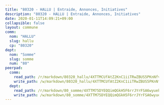 ```yaml
---
title: "80320 - HALLU | Entraide, Annonces, Initiatives"
description: "80320 - HALLU | Entraide, Annonces, Initiatives"
date: 2020-01-11T14:09:21+09:00
collapsible: false
layout: commune
comm:
  nom: "HALLU"
  slug: hallu
  cp: "80320"
dept:
  nom: "Somme"
  slug: somme
  num: "80"
peerpad:
  comm:
    read_path: /r/markdown/80320_hallu/4XTTMCUfAtZ2KnC1iiTRwZBUS5PKnNfvaHctppmxqTXdVifr6
    write_path: /w/markdown/80320_hallu/4XTTMCUfAtZ2KnC1iiTRwZBUS5PKnNfvaHctppmxqTXdVifr6-K3TgUPwPEkceQyqqrJzdEGhn9HkKgJrcjrK25W4fJgTZsKKJdgtLch2KHgiN3WQgNrVwgHy4556Ds7CFkHRwPCdh4jutfV7aYWfnLWY3YiaNdLSPaLwNN5hAmZsP5ysHr6KHFixv
  dept:
    read_path: /r/markdown/80_somme/4XTTM75DYEQQimQGkH5F6rrJYrFSA6wyuekdgioEx7v45YjSw
    write_path: /w/markdown/80_somme/4XTTM75DYEQQimQGkH5F6rrJYrFSA6wyuekdgioEx7v45YjSw-K3TgTuB1DbUNHuFo9Fhh6JTUriPx8E5izGkmw9RSNTjUtMFPoZhqqp87szE8th3EytWSHGdhUuQUPjam8aJZh1SdH8pL3ibgUbMdNhU17kjAmSa49LMB2GjXvVwDVurE8mgce3XM
---
```


